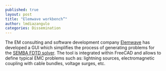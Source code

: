 ```yaml
---
published: true
layout: post
title: "Elemwave workbench”"
author: lmdiazangulo
categories: Dissemination
---
```

<div class="post-content">
    <p>
        The EM consulting and software development company <a href="https://www.elemwave.com">Elemwave</a> has developed a GUI which simplifies the process of generating problems for the <a href="https://github.com/OpenSEMBA/fdtd">SEMBA FDTD solver</a>. 
        The tool is integrated within FreeCAD and allows to define typical EMC problems such as: lightning sources, electromagnetic coupling with cable bundles, voltage surges, etc.
    </p>
</div>
